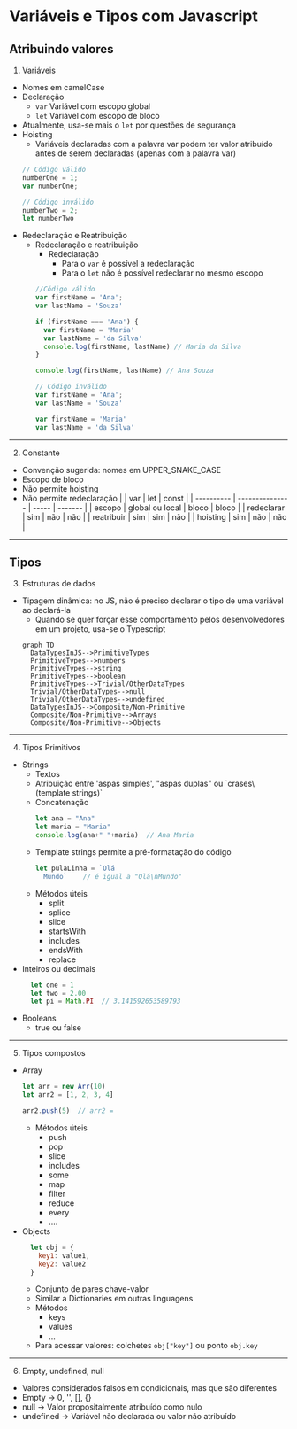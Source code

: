 # Variáveis e Tipos com Javascript

## Atribuindo valores
1. Variáveis
- Nomes em camelCase
- Declaração
  - `var` Variável com escopo global
  - `let` Variável com escopo de bloco
- Atualmente, usa-se mais o `let` por questões de segurança
- Hoisting
  - Variáveis declaradas com a palavra var podem ter valor atribuído antes de serem declaradas (apenas com a palavra var)
  ```js
  // Código válido
  numberOne = 1;
  var numberOne;

  // Código inválido
  numberTwo = 2;
  let numberTwo
  ```
- Redeclaração e Reatribuição
  - Redeclaração e reatribuição
    - Redeclaração
      - Para o `var` é possível a redeclaração
      - Para o `let` não é possível redeclarar no mesmo escopo
    ```js
    //Código válido
    var firstName = 'Ana';
    var lastName = 'Souza'

    if (firstName === 'Ana') {
      var firstName = 'Maria'
      var lastName = 'da Silva'
      console.log(firstName, lastName) // Maria da Silva
    }

    console.log(firstName, lastName) // Ana Souza

    // Código inválido
    var firstName = 'Ana';
    var lastName = 'Souza'

    var firstName = 'Maria'
    var lastName = 'da Silva'
    ```
----- 
2. Constante
  - Convenção sugerida: nomes em UPPER_SNAKE_CASE
  - Escopo de bloco
  - Não permite hoisting
  - Não permite redeclaração
|            |       var       |  let  |  const  |
| ---------- | --------------- | ----- | ------- |
| escopo     | global ou local | bloco |  bloco  |
| redeclarar |       sim       |  não  |   não   |
| reatribuir |       sim       |  sim  |   não   |
|  hoisting  |       sim       |  não  |   não   |

-----
## Tipos
3. Estruturas de dados
- Tipagem dinâmica: no JS, não é preciso declarar o tipo de uma variável ao declará-la
  - Quando se quer forçar esse comportamento pelos desenvolvedores em um projeto, usa-se o Typescript
  ```mermaid
  graph TD
    DataTypesInJS-->PrimitiveTypes
    PrimitiveTypes-->numbers
    PrimitiveTypes-->string
    PrimitiveTypes-->boolean
    PrimitiveTypes-->Trivial/OtherDataTypes
    Trivial/OtherDataTypes-->null
    Trivial/OtherDataTypes-->undefined
    DataTypesInJS-->Composite/Non-Primitive
    Composite/Non-Primitive-->Arrays
    Composite/Non-Primitive-->Objects
  ```
-----
4. Tipos Primitivos
- Strings
  - Textos
  - Atribuição entre 'aspas simples', "aspas duplas" ou \`crases\ (template strings)`
  - Concatenação
    ```js
    let ana = "Ana"
    let maria = "Maria"
    console.log(ana+" "+maria)  // Ana Maria
    ```
  - Template strings permite a pré-formatação do código
    ```js
    let pulaLinha = `Olá
      Mundo`    // é igual a "Olá\nMundo"
    ```  
  - Métodos úteis
    - split
    - splice
    - slice
    - startsWith
    - includes
    - endsWith
    - replace
- Inteiros ou decimais
  ```js
    let one = 1
    let two = 2.00
    let pi = Math.PI  // 3.141592653589793
  ```
- Booleans
  - true ou false
-----
5. Tipos compostos
- Array
  ```js
  let arr = new Arr(10)
  let arr2 = [1, 2, 3, 4]

  arr2.push(5)  // arr2 = 
  ```
  - Métodos úteis
    - push
    - pop
    - slice
    - includes
    - some
    - map
    - filter
    - reduce
    - every
    - ....
- Objects
  ```js
    let obj = {
      key1: value1,
      key2: value2
    }
  ```
  - Conjunto de pares chave-valor
  - Similar a Dictionaries em outras linguagens  
  - Métodos
    - keys
    - values
    - ...
  - Para acessar valores: colchetes `obj["key"]` ou ponto `obj.key`
-----
6. Empty, undefined, null
  - Valores considerados falsos em condicionais, mas que são diferentes
  - Empty -> 0, '', [], {}
  - null -> Valor propositalmente atribuído como nulo
  - undefined -> Variável não declarada ou valor não atribuído
